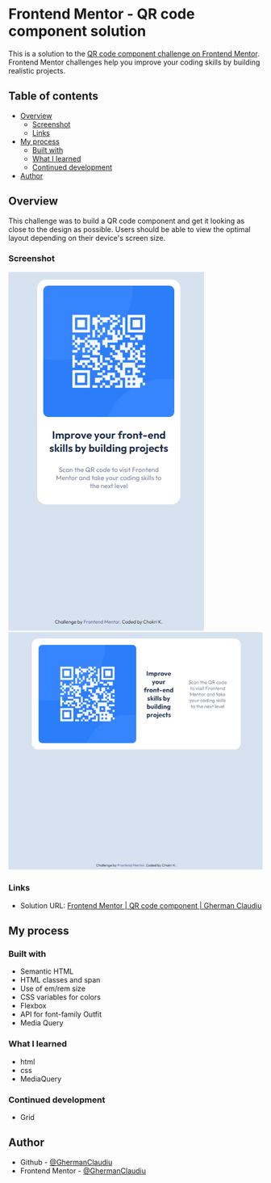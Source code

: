 # Frontend Mentor - QR code component solution

This is a solution to the [QR code component challenge on Frontend Mentor](https://www.frontendmentor.io/challenges/qr-code-component-iux_sIO_H). Frontend Mentor challenges help you improve your coding skills by building realistic projects.

## Table of contents

- [Overview](#overview)
  - [Screenshot](#screenshot)
  - [Links](#links)
- [My process](#my-process)
  - [Built with](#built-with)
  - [What I learned](#what-i-learned)
  - [Continued development](#continued-development)
- [Author](#author)

## Overview
This challenge was to build a QR code component and get it looking as close to the design as possible. Users should be able to view the optimal layout depending on their device's screen size.

### Screenshot

![Solution](images/screenshotPortret.png)
![Solution](images/screenshotLandscape.png)

### Links

- Solution URL: [Frontend Mentor | QR code component | Gherman Claudiu ]()

## My process

### Built with

- Semantic HTML
- HTML classes and span
- Use of em/rem size
- CSS variables for colors
- Flexbox
- API for font-family Outfit
- Media Query

### What I learned

- html
- css
- MediaQuery

### Continued development

- Grid

## Author

- Github - [@GhermanClaudiu](https://github.com/GhermanClaudiu)
- Frontend Mentor - [@GhermanClaudiu](https://www.frontendmentor.io/profile/GhermanClaudiu)
